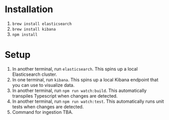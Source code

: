 # Installation

1. `brew install elasticsearch`
1. `brew install kibana`
1. `npm install`

# Setup

1. In another terminal, run `elasticsearch`. This spins up a local Elasticsearch cluster.
1. In one terminal, run `kibana`. This spins up a local Kibana endpoint that you can use to visualize data.
1. In another terminal, run `npm run watch:build`. This automatically transpiles Typescript when changes are detected.
1. In another terminal, run `npm run watch:test`. This automatically runs unit tests when changes are detected.
1. Command for ingestion TBA.
